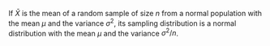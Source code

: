 If $\bar{X}$ is the mean of a random sample of size $n$ from a normal population with the mean $\mu$ and the variance $\sigma^2$, its sampling distribution is a normal distribution with the mean $\mu$ and the variance $\sigma^2/n$.